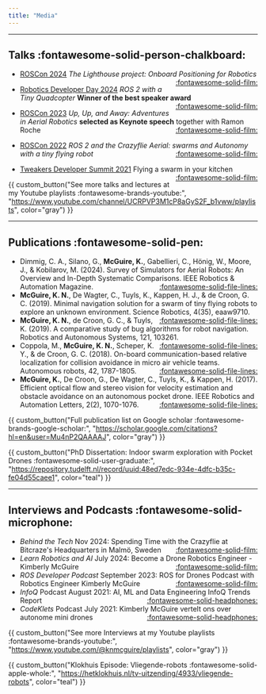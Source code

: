 ```yaml
---
title: "Media"
---
```


<script data-goatcounter="https://knmcguire.goatcounter.com/count"
async src="//gc.zgo.at/count.js"></script>
___
## Talks :fontawesome-solid-person-chalkboard:

* [ROSCon 2024](https://roscon.ros.org/2024) _The Lighthouse project: Onboard Positioning for Robotics_ <span style="float: right;">[:fontawesome-solid-film:](https://vimeo.com/1024972070)</span>

* [Robotics Developer Day 2024](https://www.theconstruct.ai/robotics-developers-day/)  _ROS 2 with a Tiny Quadcopter_  **Winner of the best speaker award** <span style="float: right;">[:fontawesome-solid-film:](https://youtu.be/rtgt9Z1cPas)   </span>

* [ROSCon 2023](https://roscon.ros.org/2023) _Up, Up, and Away: Adventures in Aerial Robotics_ **selected as Keynote speech** together with Ramon Roche  <span style="float: right;"> [:fontawesome-solid-film:](https://vimeo.com/879001926/02a07b8277) </span>

*   [ROSCon 2022](https://roscon.ros.org/2022/)    _ROS 2 and the Crazyflie Aerial: swarms and Autonomy with a tiny flying robot_  <span style="float: right;">[:fontawesome-solid-film:](https://vimeo.com/showcase/9954564/video/767140197)  </span>

* [Tweakers Developer Summit 2021](https://www.youtube.com/redirect?event=video_description&redir_token=QUFFLUhqay15RnJsOThKRExqUVdYZkZhSEkxd1g1RDA3Z3xBQ3Jtc0trd21LSjRpMEpJcUVhczF0VnVsaGRiV1daSnFNUjFkSUV2Zm8xeHY4eVRadFZYMFF6Rk5mV1UzTDVRczZkMnBBbXgtTFRvdXRMQU5qQ0FRVFdTcjRUOG91LXhFamRaZ1BBR2pNNHFXRDJnSHJwVS1xWQ&q=https%3A%2F%2Ftweakers.net%2Fpartners%2Fdevsummit%2F1514%2Fkimberleymcguire%2F&v=8UfDMEfEcIc)    Flying a swarm in your kitchen  <span style="float: right;"> [:fontawesome-solid-film:](https://youtu.be/8UfDMEfEcIc)  </span>


{{ custom_button("See more talks and lectures at my Youtube playlists :fontawesome-brands-youtube:", "https://www.youtube.com/channel/UCRPVP3M1cP8aGyS2F_b1vww/playlists", color="gray") }}

___
## Publications :fontawesome-solid-pen:

* Dimmig, C. A., Silano, G., **McGuire, K.**, Gabellieri, C., Hönig, W., Moore, J., & Kobilarov, M. (2024). Survey of Simulators for Aerial Robots: An Overview and In-Depth Systematic Comparisons. IEEE Robotics & Automation Magazine.  <span style="float: right;">[:fontawesome-solid-file-lines:](https://arxiv.org/pdf/2311.02296)</span> 
* **McGuire, K. N.**, De Wagter, C., Tuyls, K., Kappen, H. J., & de Croon, G. C. (2019). Minimal navigation solution for a swarm of tiny flying robots to explore an unknown environment. Science Robotics, 4(35), eaaw9710.  <span style="float: right;">[:fontawesome-solid-file-lines:](https://www.researchgate.net/profile/Guido-Croon/publication/336750733_Minimal_navigation_solution_for_a_swarm_of_tiny_flying_robots_to_explore_an_unknown_environment/links/6017f36b45851517ef2f1d70/Minimal-navigation-solution-for-a-swarm-of-tiny-flying-robots-to-explore-an-unknown-environment.pdf?__cf_chl_tk=1754H_vxbgHZmIIQ9Wu2U1SoNhRyg3f0JRq506EstaQ-1739366475-1.0.1.1-AuGrkQavR1gtC2qXDw88gUZsewXIGDB9mmy8jdf0e3M)</span>
* **McGuire, K. N.**, de Croon, G. C., & Tuyls, K. (2019). A comparative study of bug algorithms for robot navigation. Robotics and Autonomous Systems, 121, 103261. <span style="float: right;"> [:fontawesome-solid-file-lines:](https://arxiv.org/pdf/1808.05050)
* Coppola, M., **McGuire, K. N.**, Scheper, K. Y., & de Croon, G. C. (2018). On-board communication-based relative localization for collision avoidance in micro air vehicle teams. Autonomous robots, 42, 1787-1805.  <span style="float: right;">[:fontawesome-solid-file-lines:](https://link.springer.com/content/pdf/10.1007/s10514-018-9760-3.pdf)</span>
* **McGuire, K.**, De Croon, G., De Wagter, C., Tuyls, K., & Kappen, H. (2017). Efficient optical flow and stereo vision for velocity estimation and obstacle avoidance on an autonomous pocket drone. IEEE Robotics and Automation Letters, 2(2), 1070-1076.  <span style="float: right;">[:fontawesome-solid-file-lines:](https://ieeexplore.ieee.org/stamp/stamp.jsp?arnumber=7833065&casa_token=AnsKdBj8HfoAAAAA:ZpsxgAi1FyXpwWqsGOd3W85nX24ccaypWT5d-PCkOijCBRv7nFzf8SPJz7A2I-csS-iY0Rfxe5U&tag=1)</span>


{{ custom_button("Full publication list on Google scholar :fontawesome-brands-google-scholar:", "https://scholar.google.com/citations?hl=en&user=Mu4nP2QAAAAJ", color="gray") }}

{{ custom_button("PhD Dissertation: Indoor swarm exploration with Pocket Drones :fontawesome-solid-user-graduate:", "https://repository.tudelft.nl/record/uuid:48ed7edc-934e-4dfc-b35c-fe04d55caee1", color="teal") }}
___

## Interviews and Podcasts :fontawesome-solid-microphone:

* *Behind the Tech* Nov 2024: Spending Time with the Crazyflie at Bitcraze's Headquarters in Malmö, Sweden<span style="float: right;"> [:fontawesome-solid-film:](https://youtu.be/2XHhq9hQB0g) </span>
* *Learn Robotics and AI* July 2024: Become a Drone Robotics Engineer - Kimberly McGuire <span style="float: right;"> [:fontawesome-solid-film:](https://youtu.be/GvQmUqSZOGA) </span>
* *ROS Developer Podcast* September 2023: ROS for Drones Podcast with Robotics Engineer Kimberly McGuire<span style="float: right;"> [:fontawesome-solid-film:](https://www.theconstructsim.com/124-ros-for-drones/) </span>
* *InfoQ* Podcast August 2021: AI, ML and Data Engineering InfoQ Trends Report <span style="float: right;"> [:fontawesome-solid-headphones:](https://www.infoq.com/articles/ai-ml-data-engineering-trends-2021/) </span>
* *CodeKlets* Podcast July 2021: Kimberly McGuire vertelt ons over autonome mini drones <span style="float: right;"> [:fontawesome-solid-headphones:](https://codeklets.nl/posts/s02e11-kimberly-over-autonome-mini-drones) </span>


{{ custom_button("See more Interviews at my Youtube playlists :fontawesome-brands-youtube:", "https://www.youtube.com/@knmcguire/playlists", color="gray") }}

{{ custom_button("Klokhuis Episode: Vliegende-robots :fontawesome-solid-apple-whole:", "https://hetklokhuis.nl/tv-uitzending/4933/vliegende-robots", color="teal") }}

